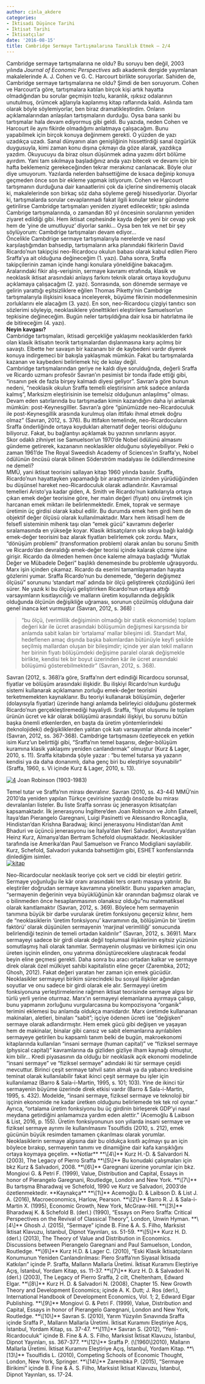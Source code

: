 ```yaml
---
author: cinla_akdere
categories:
- İktisadi Düşünce Tarihi
- İktisat Tarihi
- İktisatçılar
date: '2016-08-15'
title: Cambridge Sermaye Tartışmalarına Tanıklık Etmek – 2/4
---
```


Cambridge sermaye tartışmalarına ne oldu? Bu soruyu ben değil, 2003 yılında *Journal of Economic Perspectives* adlı akademik dergide yayımlanan makalelerinde A. J. Cohen ve G. C. Harcourt birlikte soruyorlar. Sahiden de, Cambridge sermaye tartışmalarına ne oldu? Şimdi de ben soruyorum. Cohen ve Harcourt’a göre, tartışmalara katılan birçok kişi artık hayatta olmadığından bu sorular geçmișin tozlu, karanlık, ıșıksız odalarının unutulmuş, örümcek ağlarıyla kaplanmış kitap raflarında kaldı. Aslında tam olarak böyle söylemiyorlar, ben biraz dramatikleștirdim. Onların açıklamalarından anlașılan tartıșmaların durduğu. Oysa bana sanki bu tartıșmalar hala devam ediyormuș gibi geldi. Bu yazıda, neden Cohen ve Harcourt ile aynı fikirde olmadığımı anlatmaya çalıșacağım. Bunu yapabilmek için birçok konuya değinmem gerekti. O yüzden de yazı uzadıkça uzadı. Sanal dünyanın alan genișliğinin hissettirdiği sanal özgürlük duygusuyla, kimi zaman konu dıșına çıkmayı da göze alarak, yazdıkça yazdım. Okuyucuyu da biraz olsun düșünmek adına yazımı dört bölüme ayırdım. Yani tam sıkılmaya bașladığınız anda yazı bitecek ve devamı için bir hafta beklemeniz gerekeceğinden tekrar merakınız canlanacak. Böyle olur diye umuyorum. Yazılarda nelerden bahsettiğime de kısaca değinip konuya geçmeden önce son bir ekleme yapmak istiyorum. Cohen ve Harcourt tartıșmanın durduğuna dair kanaatlerini çok da içlerine sindirememiş olacak ki, makalelerinde son birkaç söz daha söyleme gereği hissediyorlar. Diyorlar ki, tartışmalarda sorular cevaplanmadı fakat ilgili konular tekrar gündeme getirilirse Cambridge tartışmaları yeniden ziyaret edilecektir; tıpkı aslında Cambrige tartıșmalarında, o zamandan 80 yıl öncesinin sorularının yeniden ziyaret edildiği gibi. Hem iktisat cephesinde kayda değer yeni bir cevap yok hem de ‘yine de umutluyuz’ diyorlar sanki… Oysa ben tek ve net bir şey söylüyorum: Cambdrige tartışmaları devam ediyor…  
Öncelikle Cambdrige sermaye tartıșmalarıyla nerelerde ve nasıl karșılaștığımdan bahsedip, tartışmaların arka planındaki fikirlerin David Ricardo’nun takipçisi neo-Ricardocu okulun babası olarak kabul edilen Piero Sraffa’ya ait olduğuna değineceğim (1. yazı). Daha sonra, Sraffa takipçilerinin zaman içinde hangi konulara yöneldiğine bakacağım. Aralarındaki fikir alış-verişinin, sermaye kavramı etrafında, klasik ve neoklasik iktisat arasındaki anlayıș farkını teknik olarak ortaya koyduğunu açıklamaya çalıșacağım (2. yazı). Sonrasında, son dönemde sermaye ve gelirin yarattığı eşitsizliklere eğilen Thomas Piketty’nin Cambdrige tartışmalarıyla ilişkisini kısaca inceleyerek, büyüme fikrinin modellenmesinin zorluklarını ele alacağım (3. yazı). En son, neo-Ricardocu çizgiyi tanıtıcı son sözlerimi söyleyip, neoklasiklere yönelttikleri eleştirilere Samuelson’un tepkisine değineceğim. Bugün neler tartışıldığına dair kısa bir hatırlatma ile de bitireceğim (4. yazı).  
**Neyin kavgası?**  
Cambridge tartışmaları, iktisadi gerçekliğe yaklaşımı neoklasiklerden farklı olan klasik iktisatın teorik tartışmalardan dışlanmasına karşı açılmış bir savaştı. Elbette her savaşın bir kazananı bir de kaybedeni vardır diyerek konuya indirgemeci bir bakışla yaklaşmak mümkün. Fakat bu tartışmalarda kazanan ve kaybedeni belirlemek hiç de kolay değil.  
Cambridge tartışmalarından geriye ne kaldı diye sorulduğnda, değerli Sraffa ve Ricardo uzmanı profesör Savran’ın pesimist bir tonda ifade ettiği gibi, “insanın pek de fazla birşey kalmadı diyesi geliyor”. Savran’a göre bunun nedeni, “neoklasik okulun Sraffa temelli eleştirisinın artık sadece anılarda kalmış”, Marksizm eleştirisinin ise temelsiz olduğunun anlaşılmış” olması. Devam eden satırlarında bu tartışmadan kimin kazandığını daha iyi anlamak mümkün: post-Keynesgilller. Savran’a göre “günümüzde neo-Ricardoculuk ile post-Keynesgillik arasında kurulmuş olan ittifakı ihmal etmek doğru olmaz” (Savran, 2012, s. 376). Bu ittifakın temelinde, neo-Ricardocuların Sraffa önderliğinde ortaya koydukları alternatif değer teorisi olduğunu biliyoruz. Fakat, bu bağlantıyı açıklamak bu yazının sınırlarını aşıyor.  
Skor odaklı zihniyet ise Samuelson’un 1970’de Nobel ödülünü almasını gündeme getirerek, kazananın neoklasikler olduğunu söyleyebiliyor. Peki o zaman 1961’de The Royal Sweedish Academy of Sciences’ın Sraffa’yı, Nobel ödülünün öncüsü olarak bilinen Söderström madalyası ile ödüllendirmesine ne demeli?  
MMÜ, yani iktisat teorisini sallayan kitap 1960 yılında basılır. Sraffa, Ricardo’nun hayattayken yapamadığı bir araştırmanın izinden yürüdüğünden bu düşünsel hareket neo-Ricardoculuk olarak adlandırılır. Kavramsal temelleri Aristo’ya kadar giden, A. Smith ve Ricardo’nun katkılarıyla ortaya çıkan emek değer teorisine göre, her malın değeri (fiyatı) onu üretmek için harcanan emek miktarı ile belirlenmektedir. Emek, toprak ve sermaye üretimin üç girdisi olarak kabul edilir. Bu durumda emek hem girdi hem de objektif değer ölçüsü olarak kullanılmaktadır. Marx hem iktisadî hem de felsefî sisteminin mihenk taşı olan “emek gücü” kavramını değerler sıralamasında en yükseğe koyar. Klasik iktisatçıların sıkı sıkıya bağlı kaldığı emek-değer teorisini baz alarak fiyatları belirlemek çok zordu. Marx, “dönüşüm problemi” (transformation problem) olarak anılan bu sorunu Smith ve Ricardo’dan devraldığı emek-değer teorisi içinde kalarak çözme işine girişir. Ricardo da ölmeden hemen önce kaleme almaya başladığı “Mutlak Değer ve Mübadele Değeri” başlıklı denemesinde bu problemle uğraşıyordu. Marx işin içinden çıkamaz. Ricardo da eserini tamamlayamadan hayata gözlerini yumar. Sraffa Ricardo’nun bu denemede, “değerin değişmez ölçüsü” sorununu ‘standart mal’ adında bir ölçü geliştirerek çözdüğünü ileri sürer. Ne yazık ki bu ölçüyü geliştirirken Ricardo’nun ortaya attığı varsayımların kısıtlayıcılığı ve malların üretim koşullarında değişiklik olduğunda ölçünün değişikliğe uğraması, sorunun çözülmüş olduğuna dair genel inanca ket vurmuştur (Savran, 2012, s. 368) :

> “bu ölçü, (verimlilik değişiminin olmadığı bir statik ekonomide) toplam değeri kâr ile ücret arasındaki bölüşumün değişmesi karşısında bir anlamda sabit kalan bir ‘ortalama’ mallar bileşimi idi. Standart Mal, hedeflenen amaç dışında başka bakımlardan bütünüyle keyfi şekilde seçilmiş mallardan oluşan bir bileşimdir; içinde yer alan tekil malların her birinin fiyatı bölüşümdeki değişime paralel olarak değişmekle birlikte, kendisi tek bir boyut üzerinden kâr ile ücret arasındaki bölüşümü gösterebilmektedir” (Savran, 2012, s. 368).

Savran (2012, s. 368)’a göre, Sraffa’nın dert edindiği Ricardocu sorunsal, fiyatlar ve bölüşüm arasındaki ilişkidir. Bu ilişkiyi Ricardo’nun kurduğu sistemi kullanarak açıklamanın zorluğu emek-değer teorisini terketmemekten kaynaklanır. Bu teoriyi kullanarak bölüşümün, değerler (dolayısıyla fiyatlar) üzerinde hangi anlamda belirleyici olduğunu göstermek Ricardo’nun gerçekleştiremediği hayaliydi. Sraffa, “fiyat oluşumu ile toplam ürünün ücret ve kâr olarak bölüşümü arasındaki ilişkiyi, bu sorunu bütün başka önemli etkenlerden, en başta da üretim yöntemlerindeki (teknolojideki) değişikliklerden yalıtan çok katı varsayımlar altında inceler” (Savran, 2012, ss. 367-368). Cambdrige tartışmasını özetleyecek en yetkin isim Kurz’un belirttiği gibi, “Sraffa’nın temel başarısı, değer-bölüşüm kuramına klasik yaklaşımı yeniden canlandırmak” olmuştur (Kurz &amp; Lager, 2010, s. 11). Sraffa kitabında şöyle yazar : “bu temel tutarsa ya yazarın kendisi ya da daha donanımlı, daha genç biri bu eleştiriye soyunabilir” (Sraffa, 1960, s. Vi içinde Kurz &amp; Lager, 2010, s. 13).

[![4](../../../../../uploads/2016/07/4-1-2-2.jpg)](https://iktisadiyat.com/wp-content/uploads/2016/07/4-1-2-2.jpg) Joan Robinson (1903-1983)

Temel tutar ve Sraffa’nın mirası devralınır. Savran (2010, ss. 43-44) MMÜ’nin 2010’da yeniden yapılan Türkçe çevirisine yazdığı önsözde bu mirası devralanları listeler. Bu liste Sraffa sonrası üç jenerasyon iktisatçıları kapsamaktadır. İlk jenerasyonu İngiltere’den Joan Robinson ve John Eatwell, İtaya’dan Pierangelo Garegnani, Luigi Pasinetti ve Alessandro Roncaglia, Hindistan’dan Krishna Baradwaj; ikinci jenerasyonu Hindistan’dan Amit Bhaduri ve üçüncü jenerasyonu ise İtalya’dan Neri Salvadori, Avusturya’dan Heinz Kurz, Almanya’dan Bertram Schefold oluşmaktadır. Neoklasikler tarafında ise Amerika’dan Paul Samuelson ve Franco Modigliani sayılabilir. Kurz, Schefold, Salvadori yukarıda bahsettiğim gibi, ESHET konfenslarında dinlediğim isimler.  
[![kitap](../../../../../uploads/2016/07/kitap-1-2-200x300.jpg)](https://iktisadiyat.com/wp-content/uploads/2016/07/kitap-1-2-2.jpg)  
</figure>  
Neo-Ricardocular neoklasik teoriye çok sert ve ciddi bir eleştiri getirir. Sermaye yoğunluğu ile kâr oranı arasındaki ters orantı masaya yatırılır. Bu eleştiriler doğrudan sermaye kavramına yöneliktir. Bunu yaparken amaçları, “sermayenin değerinin veya büyüklüğünün kâr oranından bağımsız olarak ve o bilinmeden önce hesaplanmasının olanaksız olduğu”nu matematiksel olarak kanıtlamaktır (Savran, 2012, s. 369). Böylece hem sermayenin tanımına büyük bir darbe vurularak üretim fonksiyonu geçersiz kılınır, hem de “neoklasiklerin ‘üretim fonksiyonu’ kavramının da, bölüşümün bir ‘üretim faktörü’ olarak düşünülen sermayenin ‘marjinal verimliliği’ sonucunda belirlendiği tezinin de temeli ortadan kaldırılır” (Savran, 2012, s. 369)1.  
Marx sermayeyi sadece bir girdi olarak değil toplumsal ilişkilerinin eşitsiz yüzünün somutlaşmış hali olarak tanımlar. Sermayenin oluşması ve birikmesi için onu üreten işçinin elinden, onu yatırıma dönüştüreceklere ulaştıracak feodal beyin eline geçmesi gerekti. Daha sonra bu aracı ortadan kalkar ve sermaye direk olarak özel mülkiyet sahibi kapitalistin eline geçer (Zarembka, 2012; Ghosh, 2012). Fakat değeri yaratan her zaman için emek gücüdür. Neoklasikler sermayeyi birikim sürecindeki bu sosyal ilişkiler ağından soyutlar ve onu sadece bir girdi olarak ele alır. Sermayeyi üretim fonksiyonuna yerleştirmelerine rağmen iktisat teorisinde sermaye algısı bir türlü yerli yerine oturmaz. Marx’ın sermayeyi elemanlarına ayırmaya çalışıp, bunu yapmanın zorluğunu vurgularcasına bu kompozisyona “organik” terimini eklemesi bu anlamda oldukça manidardır. Marx üretimde kullananan makinaları, aletleri, binaları “sabit”; işçiye ödenen ücreti ise “değişken” sermaye olarak adlandırmıştır. Hem emek gücü gibi değişen ve yaşayan hem de makinalar, binalar gibi cansız ve sabit elemanlarına ayrılabilen sermayeye getirilen bu kapsamlı tanım belki de bugün, makroekonomi kitaplarında kullanılan “insani sermaye (human capital)” ve “fiziksel sermaye (physical capital)” kavramlarına da gizliden gizliye ilham kaynağı olmuştur, kim bilir…  
Kredi piyasasının da olduğu bir neoklasik açık ekonomi modelinde “insani sermaye” ve “fiziksel sermaye” adındaki iki tür sermaye çeşidi mevcuttur. Birinci çeşit sermaye tahvil satın almak ya da yabancı kredisine teminat olarak kullanılabilir fakat ikinci çeşit sermaye bu işler için kullanılamaz (Barro &amp; Sala-i-Martin, 1995, s. 101; 103). Yine de ikinci tür sermayenin büyüme üzerinde direk etkisi vardır (Barro &amp; Sala-i-Martin, 1995, s. 432). Modelde, “insani sermaye, fiziksel sermaye ve teknoloji bir işçinin ekonomide ne kadar üretken olduğunu belirlemede tek tek rol oynar.” Ayrıca, “ortalama üretim fonksiyonu bu üç girdinin birleşerek GDP’yi nasıl meydana getirdiğini anlamamıza yardım eden alettir.” (Acemoğlu &amp; Laibson &amp; List, 2016, p. 155). Üretim fonksiyonunun son yıllarda insani sermaye ve fiziksel sermaye ayrımı ile kullanılmasını Tsoulfidis (2010, s. 212), emek gücünün büyük resimden tamamen çıkarılması olarak yorumlar. Neoklasiklerin sermaye algısına dair bu oldukça kısıtlı açılmayı şu an için böylece bırakıp, sermayenin tanımı ve dinamiğine dair kafa karışıklığını ortaya koymaya geçelim.  
**Notlar**  
**\[4\]** Kurz H.-D. &amp; Salvardori N. (2003), The Legacy of Pierro Sraffa  
**\[5\]** Bu konudaki çalışmaları için bkz Kurz &amp; Salvadori, 2008.  
**\[6\]** Garegnani üzerine yorumlar için bkz. Mongiovi G. &amp; Petri F. (1999), Value, Distribution and Capital, Essays in honor of Pierangelo Garegnani, Routledge, London and New York.  
**\[7\]** Bu tartışma Bharadwaj ve Schefold, 1990 ve Kurz ve Salvadori, 2003’de özetlenmektedir.  
**Kaynakça**  
**\[1\]** Acemoğlu D. &amp; Laibson D. &amp; List J. A. (2016), Macroeconomics, Harlow, Pearson.  
**\[2\]** Barro R. J. &amp; Sala-i- Martin X. (1995), Economic Growth, New York, McGraw-Hill.  
**\[3\]** Bharadwaj K. &amp; Schefold B. (derl.) (1990), “Essays on Piero Sraffa: Critical Perspectives on the Revival of Classical Theory”, London, Unwin Hyman.  
**\[4\]** Ghosh J. (2015), “Sermaye” içinde B. Fine &amp; A. S. Filho, Marksist İktisat Klavuzu, İstanbul, Dipnot Yayınları, ss. 51-59.  
**\[5\]** Kurz H. D. (derl.) (2013), The Theory of Value and Distribution in Economics. Discussions between Pierangelo Garegnani and Paul Samuelson, London, Routledge.  
**\[6\]** Kurz H.D. &amp; Lager C. (2010), “Eski Klasik İktisatçıların Konumunun Yeniden Canlandırılması: Piero Sraffa’nın Siyasal İktisada Katkıları” içinde P. Sraffa, Malların Mallarla Üretimi. İktisat Kuramını Eleştiriye Açış, İstanbul, Yordam Kitap, ss. 11-37.  
**\[7\]** Kurz H. D. &amp; Salvadori N. (derl.) (2003), The Legacy of Pierro Sraffa, 2 cilt, Cheltenham, Edward Elgar.  
**\[8\]** Kurz H. D. &amp; Salvadori N. (2008), Chapter 15. New Growth Theory and Development Economics; içinde A. K. Dutt; J. Ros (derl.), International Handbook of Development Economics, Vol. 1; 2, Edward Elgar Publishing.  
**\[9\]** Mongiovi G. &amp; Petri F. (1999), Value, Distribution and Capital, Essays in honor of Pierangelo Garegnani, London and New York, Routledge.  
**\[10\]** Savran S. (2010), Yarım Yüzyılın Sınavında Sraffa içinde Sraffa P., Malların Mallarla Üretimi. İktisat Kuramını Eleştiriye Açış, İstanbul, Yordam Kitap, ss. 37-47.  
**\[11\]** Savran S. (2012), “Yeni-Ricardoculuk” içinde B. Fine &amp; A. S. Filho, Marksist İktisat Klavuzu, İstanbul, Dipnot Yayınları, ss. 367-377.  
**\[12\]** Sraffa P. (\[1960\]2010), Malların Mallarla Üretimi. İktisat Kuramını Eleştiriye Açış, İstanbul, Yordam Kitap.  
**\[13\]** Tsoulfidis L. (2010), Competing Schools of Economic Thought, London, New York, Springer.  
**\[14\]** Zarembka P. (2015), “Sermaye Birikimi” içinde B. Fine &amp; A. S. Filho, Marksist İktisat Klavuzu, İstanbul, Dipnot Yayınları, ss. 17-24.